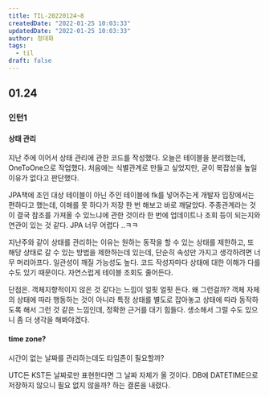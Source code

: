 ```yaml
---
title: TIL-20220124~8
createdDate: "2022-01-25 10:03:33"
updatedDate: "2022-01-25 10:03:33"
author: 정대화
tags:
  - til
draft: false
---
```


## 01.24

### 인턴1

#### 상태 관리

지난 주에 이어서 상태 관리에 관한 코드를 작성했다. 오늘은 테이블을 분리했는데, OneToOne으로 작업했다. 처음에는 식별관계로 만들고 싶었지만, 굳이 복잡성을 높일 이유가 없다고 판단했다.

JPA책에 조인 대상 테이블이 아닌 주인 테이블에 fk를 넣어주는게 개발자 입장에서는 편하다고 했는데, 이해를 못 하다가 저장 한 번 해보고 바로 깨달았다. 주종관계라는 것이 결국 참조를 가져올 수 있느냐에 관한 것이라 한 번에 업데이트나 조회 등이 되는지와 연관이 있는 것 같다. JPA 너무 어렵다 ..ㅋㅋ

지난주와 같이 상태를 관리하는 이유는 원하는 동작을 할 수 있는 상태를 제한하고, 또 해당 상태로 갈 수 있는 방법을 제한하는데 있는데, 단순히 속성만 가지고 생각하려면 너무 머리아프다. 일관성이 깨질 가능성도 높다. 코드 작성자마다 상태에 대한 이해가 다를 수도 있기 때문이다. 자연스럽게 테이블 조회도 줄어든다.

단점은. 객체지향적이지 않은 것 같다는 느낌이 얼핏 얼핏 든다. 왜 그런걸까? 객체 자체의 상태에 따라 행동하는 것이 아니라 특정 상태를 별도로 잡아놓고 상태에 따라 동작하도록 해서 그런 것 같은 느낌인데, 정확한 근거를 대기 힘들다. 생소해서 그럴 수도 있으니 좀 더 생각을 해봐야겠다.

#### time zone?

시간이 없는 날짜를 관리하는데도 타임존이 필요할까?

UTC든 KST든 날짜로만 표현한다면 그 날짜 자체가 올 것이다. DB에 DATETIME으로 저장하지 않으니 필요 없지 않을까? 하는 결론을 내렸다.
